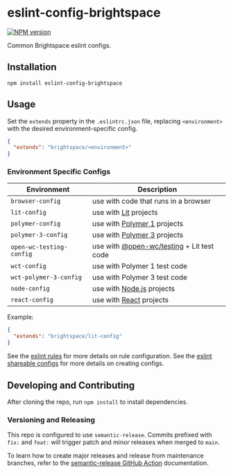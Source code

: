 # eslint-config-brightspace

[![NPM version](https://img.shields.io/npm/v/eslint-config-brightspace.svg)](https://npmjs.org/package/eslint-config-brightspace-url)

Common Brightspace eslint configs.

## Installation

```shell
npm install eslint-config-brightspace
```

## Usage

Set the `extends` property in the `.eslintrc.json` file, replacing `<environment>` with the desired environment-specific config.

```json
{
  "extends": "brightspace/<environment>"
}
```

### Environment Specific Configs

| Environment | Description |
|--|--|
| `browser-config` | use with code that runs in a browser |
| `lit-config` | use with [Lit](https://lit.dev/) projects |
| `polymer-config` | use with [Polymer 1](https://polymer-library.polymer-project.org/1.0/docs/devguide/feature-overview) projects |
| `polymer-3-config` | use with [Polymer 3](https://polymer-library.polymer-project.org/3.0/docs/devguide/feature-overview) projects |
| `open-wc-testing-config` | use with [@open-wc/testing](https://open-wc.org/testing) + Lit test code |
| `wct-config` | use with Polymer 1 test code |
| `wct-polymer-3-config` | use with Polymer 3 test code |
| `node-config` | use with [Node.js](https://nodejs.org) projects |
| `react-config` | use with [React](https://react.dev/) projects |

Example:

```json
{
  "extends": "brightspace/lit-config"
}
```

See the [eslint rules](https://eslint.org/docs/latest/rules/) for more details on rule configuration.  See the [eslint shareable configs](https://eslint.org/docs/latest/extend/shareable-configs.html) for more details on creating configs.

## Developing and Contributing

After cloning the repo, run `npm install` to install dependencies.

### Versioning and Releasing

This repo is configured to use `semantic-release`. Commits prefixed with `fix:` and `feat:` will trigger patch and minor releases when merged to `main`.

To learn how to create major releases and release from maintenance branches, refer to the [semantic-release GitHub Action](https://github.com/BrightspaceUI/actions/tree/main/semantic-release) documentation.

